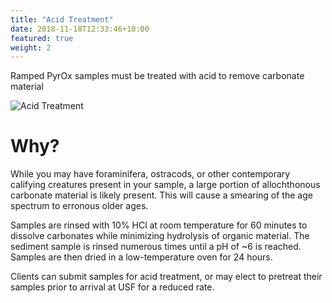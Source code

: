 ```yaml
---
title: "Acid Treatment"
date: 2018-11-18T12:33:46+10:00
featured: true
weight: 2
---
```


Ramped PyrOx samples must be treated with acid to remove carbonate material

![Acid Treatment](/Ramped-PyrOx-Facility/images/acid_treatment.jpg)

# Why?

While you may have foraminifera, ostracods, or other contemporary califying creatures present in your sample, a large portion of allochthonous carbonate material is likely present. This will cause a smearing of the age spectrum to erronous older ages. 

Samples are rinsed with 10% HCl at room temperature for 60 minutes to dissolve carbonates while minimizing hydrolysis of organic material. The sediment sample is rinsed numerous times until a pH of ~6 is reached. Samples are then dried in a low-temperature oven for 24 hours.

Clients can submit samples for acid treatment, or may elect to pretreat their samples prior to arrival at USF for a reduced rate.